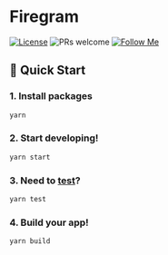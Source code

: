 # Firegram

[![License](https://img.shields.io/badge/license-MIT-blue.svg)](https://github.com/josephgattuso/firegram/blob/master/LICENSE)
![PRs welcome](https://img.shields.io/badge/PRs-welcome-brightgreen.svg)
[![Follow Me](https://img.shields.io/twitter/follow/joeetuso.svg?label=@joeetuso)](https://twitter.com/intent/follow?screen_name=joeetuso)

## 🚀 Quick Start

### 1. Install packages

```sh
yarn
```

### 2. Start developing!

```sh
yarn start
```

### 3. Need to [test](https://facebook.github.io/create-react-app/docs/running-tests)?

```sh
yarn test
```

### 4. Build your app!

```sh
yarn build
```
